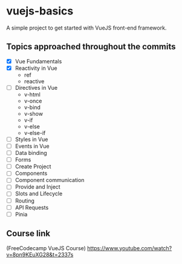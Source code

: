# vuejs-basics
A simple project to get started with VueJS front-end framework.

## Topics approached throughout the commits
- [x] Vue Fundamentals
- [x] Reactivity in Vue
    - ref
    - reactive
- [ ] Directives in Vue
    - v-html
    - v-once
    - v-bind
    - v-show
    - v-if
    - v-else
    - v-else-if
- [ ] Styles in Vue
- [ ] Events in Vue
- [ ] Data binding
- [ ] Forms
- [ ] Create Project
- [ ] Components
- [ ] Component communication
- [ ] Provide and Inject
- [ ] Slots and Lifecycle
- [ ] Routing
- [ ] API Requests
- [ ] Pinia

## Course link
(FreeCodecamp VueJS Course) https://www.youtube.com/watch?v=8pn9KEuXG28&t=2337s
